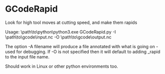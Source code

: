 # GCodeRapid
Look for high tool moves at cutting speed, and make them rapids

Usage: \path\to\python\python3.exe GCodeRapid.py -I \path\to\gcode\input.nc -O \path\to\gcode\output.nc

The option -A filename will produce a file annotated with what is going on - used for debugging. 
If -O is not specified then it will default to adding _rapid to the input file name.

Should work in Linux or other python environments too.
